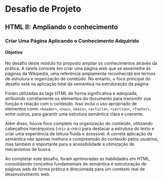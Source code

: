 # Desafio de Projeto

## HTML II: Ampliando o conhecimento

### Criar Uma Página Aplicando o Conhecimento Adquirido

#### Objetivo

No desafio deste módulo foi proposto ampliar os conhecimentos através da prática. A tarefa consiste em criar uma página web que se assemelhe às páginas da Wikipedia, uma referência amplamente reconhecida em termos de estrutura e organização de conteúdo. No entanto, o foco principal do desafio está na aplicação total da semântica na estruturação da página.

Foram utilizadas as tags HTML de forma significativa e adequada, atribuindo corretamente os elementos do documento para transmitir sua função e relação com o conteúdo. Isso inclui o uso apropriado de elementos como ```<header>```, ```<nav>```, ```<main>```, ```<article>```, ```<section>```, ```<footer>```, entre outros, para garantir uma estrutura semântica clara e coerente.

Além disso, houve foco completo na organização do conteúdo, utilizando cabeçalhos hierárquicos (```<h1>``` a ```<h6>```) para destacar a estrutura do texto e criar uma experiência de leitura fluida e acessível. A correta aplicação da semântica não apenas melhora a compreensão do conteúdo pelos usuários, mas também é importante para a acessibilidade e otimização de mecanismos de busca.

Ao completar este desafio, foram aprimoradas as habilidades em HTML, consolidando conceitos fundamentais de semântica e estruturação de páginas web de forma prática e direcionada para um contexto real de desenvolvimento web.